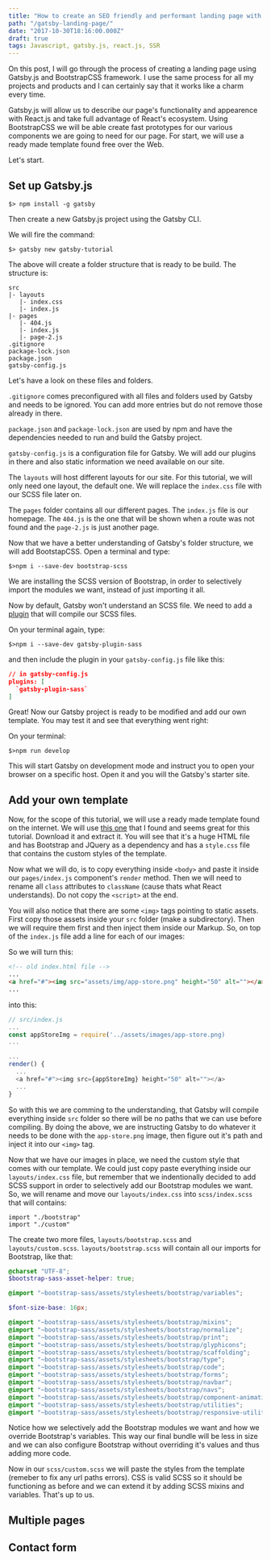 ```yaml
---
title: "How to create an SEO friendly and performant landing page with Gatsby.js"
path: "/gatsby-landing-page/"
date: "2017-10-30T18:16:00.000Z"
draft: true
tags: Javascript, gatsby.js, react.js, SSR
---
```


On this post, I will go through the process of creating a landing page using Gatsby.js
and BootstrapCSS framework. I use the same process for all my projects and products and
I can certainly say that it works like a charm every time.

Gatsby.js will allow us to describe our page's functionality and appearence with
React.js and take full advantage of React's ecosystem. Using BootstrapCSS we will be able
create fast prototypes for our various components we are going to need for our page. For
start, we will use a ready made template found free over the Web.

Let's start.

## Set up Gatsby.js

`$> npm install -g gatsby`

Then create a new Gatsby.js project using the Gatsby CLI.

We will fire the command:

`$> gatsby new gatsby-tutorial`

The above will create a folder structure that is ready to be build. The structure is:

```
src
|- layouts
   |- index.css
   |- index.js
|- pages
   |- 404.js
   |- index.js
   |- page-2.js
.gitignore
package-lock.json
package.json
gatsby-config.js
```

Let's have a look on these files and folders.

`.gitignore` comes preconfigured with all files and folders used by Gatsby and needs to be ignored. You can add more entries but do not remove those already in there.

`package.json` and `package-lock.json` are used by npm and have the dependencies needed to run and build the Gatsby project.

`gatsby-config.js` is a configuration file for Gatsby. We will add our plugins in there and also static information we need available on our site.

The `layouts` will host different layouts for our site. For this tutorial, we will only need one layout, the default one. We will replace the `index.css` file with our SCSS file later on.

The `pages` folder contains all our different pages. The `index.js` file is our homepage. The `404.js` is the one that will be shown when a route was not found and the `page-2.js` is just another page.

Now that we have a better understanding of Gatsby's folder structure, we will add BootstapCSS. Open a terminal and type:

`$>npm i --save-dev bootstrap-scss`

We are installing the SCSS version of Bootstrap, in order to selectively import the modules we want, instead of just importing it all.

Now by default, Gatsby won't understand an SCSS file. We need to add a [plugin](https://www.gatsbyjs.org/packages/gatsby-plugin-sass/) that will compile our SCSS files.

On your terminal again, type:

`$>npm i --save-dev gatsby-plugin-sass`

and then include the plugin in your `gatsby-config.js` file like this:

```json
// in gatsby-config.js
plugins: [
  `gatsby-plugin-sass`
]
```

Great! Now our Gatsby project is ready to be modified and add our own template. You may test it and see that everything went right:

On your terminal:

`$>npm run develop`

This will start Gatsby on development mode and instruct you to open your browser on a specific host. Open it and you will the Gatsby's starter site.

## Add your own template

Now, for the scope of this tutorial, we will use a ready made template found on the internet. We will use [this one](http://blacktie.co/2015/03/sumo-landing-html-wordpress-landing-page/) that I found and seems great for this tutorial. Download it and extract it. You will see that it's a huge HTML file and has Bootstrap and JQuery as a dependency and has a `style.css` file that contains the custom styles of the template.

Now what we will do, is to copy everything inside `<body>` and paste it inside our `pages/index.js` component's `render` method. Then we will need to rename all `class` attributes to `className` (cause thats what React understands). Do not copy the `<script>` at the end.

You will also notice that there are some `<img>` tags pointing to static assets. First copy those assets inside your `src` folder (make a subdirectory). Then we will require them first and then inject them inside our Markup. So, on top of the `index.js` file add a line for each of our images:

So we will turn this:

```html
<!-- old index.html file -->
...
<a href="#"><img src="assets/img/app-store.png" height="50" alt=""></a>
...
```

into this:
```javascript
// src/index.js
...
const appStoreImg = require('../assets/images/app-store.png)
...

...
render() {
  ...
  <a href="#"><img src={appStoreImg} height="50" alt=""></a>
  ...
}
```

So with this we are comming to the understanding, that Gatsby will compile everything inside `src` folder so there will be no paths that we can use before compiling. By doing the above, we are instructing Gatsby to do whatever it needs to be done with the `app-store.png` image, then figure out it's path and inject it into our `<img>` tag.

Now that we have our images in place, we need the custom style that comes with our template. We could just copy paste everything inside our `layouts/index.css` file, but remember that we indentionally decided to add SCSS support in order to selectively add our Bootstrap modules we want. So, we will rename and move our `layouts/index.css` into `scss/index.scss` that will contains:

```
import "./bootstrap"
import "./custom"
```

The create two more files, `layouts/bootstrap.scss` and `layouts/custom.scss`. `layouts/bootstrap.scss` will contain all our imports for Bootstrap, like that:

```scss
@charset "UTF-8";
$bootstrap-sass-asset-helper: true;

@import "~bootstrap-sass/assets/stylesheets/bootstrap/variables";

$font-size-base: 16px;

@import "~bootstrap-sass/assets/stylesheets/bootstrap/mixins";
@import "~bootstrap-sass/assets/stylesheets/bootstrap/normalize";
@import "~bootstrap-sass/assets/stylesheets/bootstrap/print";
@import "~bootstrap-sass/assets/stylesheets/bootstrap/glyphicons";
@import "~bootstrap-sass/assets/stylesheets/bootstrap/scaffolding";
@import "~bootstrap-sass/assets/stylesheets/bootstrap/type";
@import "~bootstrap-sass/assets/stylesheets/bootstrap/code";
@import "~bootstrap-sass/assets/stylesheets/bootstrap/forms";
@import "~bootstrap-sass/assets/stylesheets/bootstrap/navbar";
@import "~bootstrap-sass/assets/stylesheets/bootstrap/navs";
@import "~bootstrap-sass/assets/stylesheets/bootstrap/component-animations";
@import "~bootstrap-sass/assets/stylesheets/bootstrap/utilities";
@import "~bootstrap-sass/assets/stylesheets/bootstrap/responsive-utilities";
```

Notice how we selectively add the Bootstrap modules we want and how we override Bootstrap's variables. This way our final bundle will be less in size and we can also configure Bootstrap without overriding it's values and thus adding more code.

Now in our `scss/custom.scss` we will paste the styles from the template (remeber to fix any url paths errors). CSS is valid SCSS so it should be functioning as before and we can extend it by adding SCSS mixins and variables. That's up to us.

## Multiple pages
## Contact form
